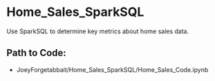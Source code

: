 # Home_Sales_SparkSQL
Use SparkSQL to determine key metrics about home sales data.

## Path to Code:
 - JoeyForgetabbait/Home_Sales_SparkSQL/Home_Sales_Code.ipynb
